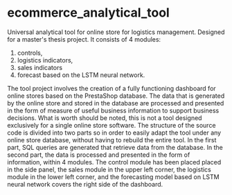 # ecommerce_analytical_tool
Universal analytical tool for online store for logistics management. Designed for a master's thesis project. It consists of 4 modules: 
1. controls, 
2. logistics indicators,
3. sales indicators
4. forecast based on the LSTM neural network.  

The tool project involves the creation of a fully functioning dashboard for
online stores based on the PrestaShop database. The data that is generated
by the online store and stored in the database are processed and presented in 
the form of measure of useful business information to support business decisions. 
What is worth should be noted, this is not a tool designed exclusively for a single online store software.
The structure of the source code is divided into two parts so
in order to easily adapt the tool under any online store database,
without having to rebuild the entire tool.
In the first part, SQL queries are generated that retrieve data from the database. 
In the second part, the data is processed
and presented in the form of information, within 4 modules. 
The control module has been placed placed in the side panel, the sales module in the upper left corner, the logistics module
in the lower left corner, and the forecasting model based on LSTM neural network covers the right side of the dashboard.
